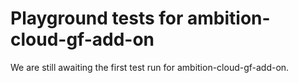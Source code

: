 # Playground tests for ambition-cloud-gf-add-on
We are still awaiting the first test run for ambition-cloud-gf-add-on.
